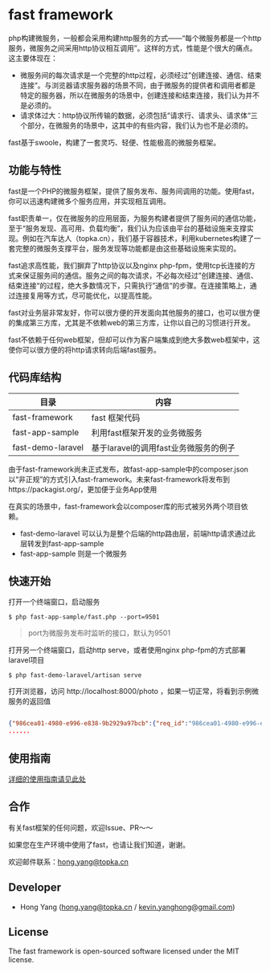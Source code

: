 # fast framework

php构建微服务，一般都会采用构建http服务的方式——“每个微服务都是一个http服务，微服务之间采用http协议相互调用”。这样的方式，性能是个很大的痛点。这主要体现在：

* 微服务间的每次请求是一个完整的http过程，必须经过”创建连接、通信、结束连接“。与浏览器请求服务器的场景不同，由于微服务的提供者和调用者都是特定的服务器，所以在微服务的场景中，创建连接和结束连接，我们认为并不是必须的。
* 请求体过大：http协议所传输的数据，必须包括“请求行、请求头、请求体“三个部分，在微服务的场景中，这其中的有些内容，我们认为也不是必须的。

fast基于swoole，构建了一套灵巧、轻便、性能极高的微服务框架。


## 功能与特性

fast是一个PHP的微服务框架，提供了服务发布、服务间调用的功能。使用fast，你可以迅速构建微多个服务应用，并实现相互调用。

fast职责单一，仅在微服务的应用层面，为服务构建者提供了服务间的通信功能，至于“服务发现、高可用、负载均衡”，我们认为应该由平台的基础设施来支撑实现。例如在汽车达人（topka.cn），我们基于容器技术，利用kubernetes构建了一套完整的微服务支撑平台，服务发现等功能都是由这些基础设施来实现的。

fast追求高性能，我们摒弃了http协议以及nginx php-fpm，使用tcp长连接的方式来保证服务间的通信。服务之间的每次请求，不必每次经过”创建连接、通信、结束连接“的过程，绝大多数情况下，只需执行”通信“的步骤。在连接策略上，通过连接复用等方式，尽可能优化，以提高性能。

fast对业务层非常友好，你可以很方便的开发面向其他服务的接口，也可以很方便的集成第三方库，尤其是不依赖web的第三方库，让你以自己的习惯进行开发。

fast不依赖于任何web框架，但却可以作为客户端集成到绝大多数web框架中，这使你可以很方便的将http请求转向后端fast服务。

## 代码库结构

目录 | 内容
------- | -------
fast-framework | fast 框架代码
fast-app-sample | 利用fast框架开发的业务微服务
fast-demo-laravel | 基于laravel的调用fast业务微服务的例子

由于fast-framework尚未正式发布，故fast-app-sample中的composer.json 以“非正规”的方式引入fast-framework。未来fast-framework将发布到https://packagist.org/，更加便于业务App使用

在真实的场景中，fast-framework会以composer库的形式被另外两个项目依赖。

* fast-demo-laravel 可以认为是整个后端的http路由层，前端http请求通过此层转发到fast-app-sample
* fast-app-sample 则是一个微服务


## 快速开始

打开一个终端窗口，启动服务

```
$ php fast-app-sample/fast.php --port=9501
```

> port为微服务发布时监听的接口，默认为9501

打开另一个终端窗口，启动http serve，或者使用nginx php-fpm的方式部署laravel项目

```
$ php fast-demo-laravel/artisan serve
```

打开浏览器，访问 http://localhost:8000/photo ，如果一切正常，将看到示例微服务的返回值

```json

{"986cea01-4980-e996-e838-9b2929a97bcb":{"req_id":"986cea01-4980-e996-e838-9b2929a97bcb","status_code":200,"received_time":1497926743,"server_received_time":1497926743,"server_response_time":1497926743,"body":{"name":"tom","age":24,"echo":{"k1":"v1","k2":"v2"}},"body_md5":"8f1f35b12a5cc443c1d0ae5113710660","length":null,"path":"user","server":"127.0.0.1","port":9501},"3fcf208d-6d6d-c5d0-4691-08d963a291e7"  
......

```
## 使用指南

[详细的使用指南请见此处](doc/usage_cn.md)

## 合作
有关fast框架的任何问题，欢迎Issue、PR～～

如果您在生产环境中使用了fast，也请让我们知道，谢谢。

欢迎邮件联系：hong.yang@topka.cn

## Developer

* Hong Yang (hong.yang@topka.cn / kevin.yanghong@gmail.com)

## License
The fast framework is open-sourced software licensed under the MIT license.











